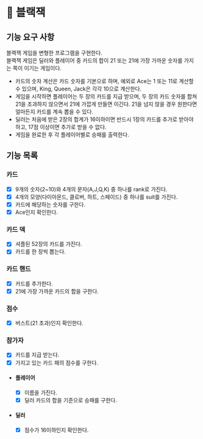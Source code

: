 # 🚀 블랙잭

## 기능 요구 사항
블랙잭 게임을 변형한 프로그램을 구현한다.  
블랙잭 게임은 딜러와 플레이어 중 카드의 합이 21 또는 21에 가장 가까운 숫자를 가지는 쪽이 이기는 게임이다.
- 카드의 숫자 계산은 카드 숫자를 기본으로 하며, 예외로 Ace는 1 또는 11로 계산할 수 있으며, King, Queen, Jack은 각각 10으로 계산한다.
- 게임을 시작하면 플레이어는 두 장의 카드를 지급 받으며, 두 장의 카드 숫자를 합쳐 21을 초과하지 않으면서 21에 가깝게 만들면 이긴다. 21을 넘지 않을 경우 원한다면 얼마든지 카드를 계속 뽑을 수 있다.
- 딜러는 처음에 받은 2장의 합계가 16이하이면 반드시 1장의 카드를 추가로 받아야 하고, 17점 이상이면 추가로 받을 수 없다.
- 게임을 완료한 후 각 플레이어별로 승패를 출력한다.

## 기능 목록
### 카드
- [x] 9개의 숫자(2~10)와 4개의 문자(A,J,Q,K) 중 하나를 rank로 가진다.
- [x] 4개의 모양(다이아몬드, 클로버, 하트, 스페이드) 중 하나를 suit를 가진다.
- [x] 카드에 해당하는 숫자를 구한다.
- [x] Ace인지 확인한다.

### 카드 덱
- [x] 셔플된 52장의 카드를 가진다.
- [x] 카드를 한 장씩 뽑는다.

### 카드 핸드
- [x] 카드를 추가한다.
- [x] 21에 가장 가까운 카드의 합을 구한다.

### 점수
- [x] 버스트(21 초과)인지 확인한다.

### 참가자
- [x] 카드를 지급 받는다.
- [x] 가지고 있는 카드 패의 점수를 구한다.

- #### 플레이어
  - [x] 이름을 가진다.
  - [x] 딜러 카드의 합을 기준으로 승패를 구한다.
- #### 딜러
  - [x] 점수가 16이하인지 확인한다.